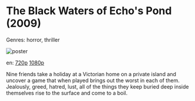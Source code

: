 # The Black Waters of Echo's Pond (2009)

Genres: horror, thriller

![poster](http://image.tmdb.org/t/p/w500/48E4IscjPbknWlXs3VpP8mHEm7G.jpg)

en:
  [720p](magnet:?xt=urn:btih:24A21F306263F927E99B164C7287A7306636627C&tr=udp://glotorrents.pw:6969/announce&tr=udp://tracker.opentrackr.org:1337/announce&tr=udp://torrent.gresille.org:80/announce&tr=udp://tracker.openbittorrent.com:80&tr=udp://tracker.coppersurfer.tk:6969&tr=udp://tracker.leechers-paradise.org:6969&tr=udp://p4p.arenabg.ch:1337&tr=udp://tracker.internetwarriors.net:1337)
  [1080p](magnet:?xt=urn:btih:C561115A2A2FAAA6971A9C606FB47A751F6511B1&tr=udp://glotorrents.pw:6969/announce&tr=udp://tracker.opentrackr.org:1337/announce&tr=udp://torrent.gresille.org:80/announce&tr=udp://tracker.openbittorrent.com:80&tr=udp://tracker.coppersurfer.tk:6969&tr=udp://tracker.leechers-paradise.org:6969&tr=udp://p4p.arenabg.ch:1337&tr=udp://tracker.internetwarriors.net:1337)
  


Nine friends take a holiday at a Victorian home on a private island and uncover a game that when played brings out the worst in each of them. Jealously, greed, hatred, lust, all of the things they keep buried deep inside themselves rise to the surface and come to a boil.